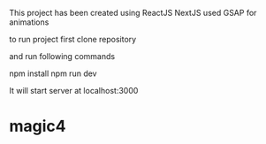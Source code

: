 This project has been created using ReactJS NextJS used GSAP for animations

to run project first clone repository

and run following commands

npm install
npm run dev

It will start server at localhost:3000
# magic4
